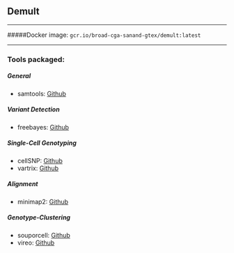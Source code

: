 ## Demult
---

#####Docker image:
`gcr.io/broad-cga-sanand-gtex/demult:latest`

---
### Tools packaged:

##### General
* samtools: [Github](https://github.com/samtools/samtools)

##### Variant Detection
* freebayes: [Github](https://github.com/ekg/freebayes)

##### Single-Cell Genotyping
* cellSNP: [Github](https://github.com/single-cell-genetics/cellSNP)
* vartrix: [Github](https://github.com/10XGenomics/vartrix)

##### Alignment
* minimap2: [Github](https://github.com/lh3/minimap2)

##### Genotype-Clustering
* souporcell: [Github](https://github.com/wheaton5/souporcell)
* vireo: [Github](https://github.com/single-cell-genetics/vireo)
